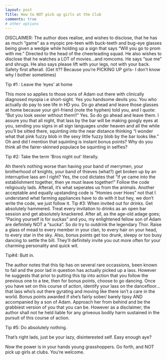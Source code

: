 ```yaml
---
layout: post
Title: How to NOT pick up girls at the Club
comments: true
# other options
---
```

DISCLAIMER: The author does realise, and wishes to disclose, that he has as much “game” as a myopic pre-teen with buck-teeth and bug-eye glasses being given a wedgie while holding up a sign that says “Will you go to prom with me.” Directed to the head of the cheerleading squad.
He also wishes to disclose that he watches a LOT of movies…and romcoms. He says “sue me” and shrugs. He also says please lift with your legs, not with your back. Safety first afterall. (Get it?? Because you’re PICKING UP girls- I don’t know why I bother sometimes)

Tip #1 : Leave the ‘eyes' at home

This more so applies to those sons of Adam out there with clinically diagnosed myopia i.e short-sight. Yes you handsome devils you. You who actually do pay to see life in HD you. Do go ahead and leave those glasses at home because your girl-friend (note the hyphen) told you, and I quote: “But you look sexier without them!!” Yes. So do go ahead and leave them. I assure you that all night, that lass by the bar will be making googly eyes at you, sending you signs in all sign languages under heaven and all the while you’ll be sitted there, squinting into the near distance thinking “I wonder what that pink fuzzy blob in the sexy little fuzzy blob by the bar looks like.” Oh and did I mention that squinting is instant bonus points? Why do you think all the fairer-skinned populace be squinting in selfies?

Tip #2: Take the term 'Bros night out’ literally.

Ah there’s nothing worse than having your band of merrymen, your brotherhood of knights, your band of thieves (what?) get broken up by an interruptive lass am I right? Yes, the cod dictates that “if ye came into the establishment together, then ye must leave together!” Follow the code religiously lads. Afterall, it’s what seperates us from the animals.
Another acceptable and equally upstanding code is “Homies over Hoes” not that I understand what farming appliances have to do with it but hey, we don’t write the code, we just follow it.
Tip #3: When invited out for drinks. Get absolutely hammered.
Treat every invitation to drinks as an open bar session and get absolutely knackered. After all, as the age-old adage goes; “Pacing yourself is for suckas” and you, my enlightened fellow son of Adam are definitely NOT a “sucka”. So do try to outdrink the legendary Thor. Raise a glass of mead to every member in your clan, to every hair on your head, to every star in the sky. Also, bonus points get too drunk, sleepy or too busy dancing to settle the bill. They’ll definitely invite you out more often for your charming personality and quick wit.

Tip#4: Butt in.

The author notes that this tip has on several rare occassions, been known to fail and the poor lad in question has actually picked up a lass. However he suggests that prior to putting this tip into action that you follow the previous one to a tee, then for bonus points, choose to go dancing.
Once you have set on this course of action, identify your lass on the dancefloor…that lass who’s out there gyrating and moving like there isn’t a care in the world. Bonus points awarded if she’s fairly sober/ barely tipsy AND accompanied by a son of Adam. Approach her from behind and be the grabbiest version of you that you can be.
However as a disclaimer; the author shall not he held liable for any griveous bodily harm sustained in the pursuit of this course of action.

Tip #5: Do absolutely nothing.

That’s right lads, just be your lazy, disinterested self. Easy enough aye?

Now the power is in your hands young grasshoppers. Go forth, and NOT pick up girls at clubs. You’re welcome.

